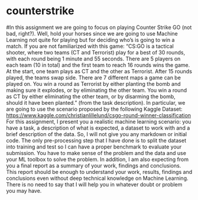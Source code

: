 # counterstrike
#In this assignment we are going to focus on playing Counter Strike GO (not bad, right?). Well, hold your horses since we are going to use Machine Learning not quite for playing but for deciding who’s is going to win a match.
If you are not familiarized with this game: “CS:GO is a tactical shooter, where two teams (CT and Terrorist) play for a best of 30 rounds, with each round being 1 minute and 55 seconds. There are 5 players on each team (10 in total) and the first team to reach 16 rounds wins the game. At the start, one team plays as CT and the other as Terrorist. After 15 rounds played, the teams swap side. There are 7 different maps a game can be played on. You win a round as Terrorist by either planting the bomb and making sure it explodes, or by eliminating the other team. You win a round as CT by either eliminating the other team, or by disarming the bomb, should it have been planted.” (from the task description).
In particular, we are going to use the scenario proposed by the following Kaggle Dataset:
https://www.kaggle.com/christianlillelund/csgo-round-winner-classification
For this assignment, I present you a realistic machine learning scenario: you have a task, a description of what is expected, a dataset to work with and a brief description of the data. So, I will not give you any markdown or initial code. The only pre-processing step that I have done is to split the dataset into training and test so I can have a proper benchmark to evaluate your submission.
You have to make sense of the problem and the data and use your ML toolbox to solve the problem. In addition, I am also expecting from you a final report as a summary of your work, findings and conclusions. This report should be enough to understand your work, results, findings and conclusions even without deep technical knowledge on Machine Learning.
There is no need to say that I will help you in whatever doubt or problem you may have.
